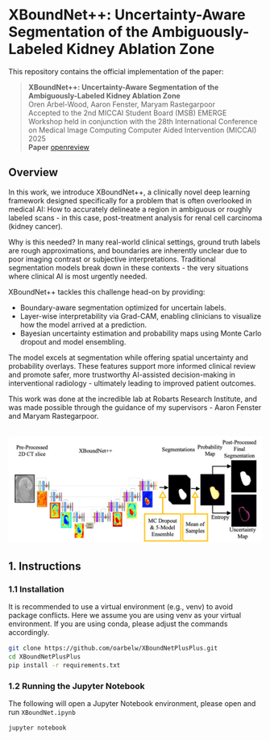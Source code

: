 # XBoundNet++: Uncertainty-Aware Segmentation of the Ambiguously-Labeled Kidney Ablation Zone 



This repository contains the official implementation of the paper:


> **XBoundNet++: Uncertainty-Aware Segmentation of the Ambiguously-Labeled Kidney Ablation Zone** <br>
> Oren Arbel-Wood, Aaron Fenster, Maryam Rastegarpoor<br>
> Accepted to the 2nd MICCAI Student Board (MSB) EMERGE Workshop held in conjunction with the 28th International Conference on Medical Image Computing Computer Aided Intervention (MICCAI) 2025<br>
> **Paper** [openreview](https://openreview.net/pdf?id=lHgWi8hprO)

## Overview

In this work, we introduce XBoundNet++, a clinically novel deep learning framework designed specifically for a problem that is often overlooked in medical AI: How to accurately delineate a region in ambiguous or roughly labeled scans - in this case, post-treatment analysis for renal cell carcinoma (kidney cancer). 

Why is this needed? In many real-world clinical settings, ground truth labels are rough approximations, and boundaries are inherently unclear due to poor imaging contrast or subjective interpretations. Traditional segmentation models break down in these contexts - the very situations where clinical AI is most urgently needed.

XBoundNet++ tackles this challenge head-on by providing:
- Boundary-aware segmentation optimized for uncertain labels.
- Layer-wise interpretability via Grad-CAM, enabling clinicians to visualize how the model arrived at a prediction.
- Bayesian uncertainty estimation and probability maps using Monte Carlo dropout and model ensembling. 

The model excels at segmentation while offering spatial uncertainty and probability overlays. These features support more informed clinical review and promote safer, more trustworthy AI-assisted decision-making in interventional radiology - ultimately leading to improved patient outcomes. 

This work was done at the incredible lab at Robarts Research Institute, and was made possible through the guidance of my supervisors - Aaron Fenster and Maryam Rastegarpoor. 

<div align="center">

&nbsp; <img src="assets/architecture.png" width="600"/>

</div>


## 1. Instructions

### 1.1 Installation
It is recommended to use a virtual environment (e.g., venv) to avoid package conflicts. Here we assume you are using venv as your virtual environment. If you are using conda, please adjust the commands accordingly.

```bash
git clone https://github.com/oarbelw/XBoundNetPlusPlus.git
cd XBoundNetPlusPlus
pip install -r requirements.txt
```

### 1.2 Running the Jupyter Notebook
The following will open a Jupyter Notebook environment, please open and run `XBoundNet.ipynb`
```bash
jupyter notebook
```

